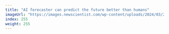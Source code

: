 ```yaml
---
title: "AI forecaster can predict the future better than humans"
imageUrl: "https://images.newscientist.com/wp-content/uploads/2024/03/25191017/SEI_196712963.jpg?width=788"
index: 255
weight: 255
---
```

